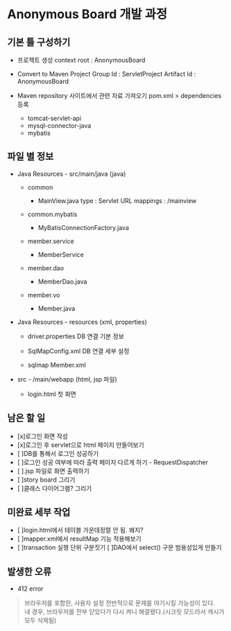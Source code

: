 # Anonymous Board 개발 과정

## 기본 틀 구성하기

* 프로젝트 생성
context root : AnonymousBoard

* Convert to Maven Project
Group Id : ServletProject
Artifact Id : AnonymousBoard

* Maven repository 사이트에서 관련 자료 가져오기
pom.xml	>	dependencies 등록
	- tomcat-servlet-api
	- mysql-connector-java
	- mybatis





## 파일 별 정보

* Java Resources - src/main/java (java)
	- common
		- MainView.java
			type : Servlet
			URL mappings : /mainview
			
	- common.mybatis
		- MyBatisConnectionFactory.java

	- member.service
		- MemberService
		
	- member.dao
		- MemberDao.java
		
	- member.vo
		- Member.java


* Java Resources - resources (xml, properties)
	- driver.properties
		DB 연결 기본 정보
		
	- SqlMapConfig.xml
		DB 연결 세부 설정
		
	- sqlmap
		Member.xml



* src - /main/webapp (html, jsp 파일)
	- login.html
		첫 화면





## 남은 할 일
- [x]로그인 화면 작성
- [x]로그인 후 servlet으로 html 페이지 만들어보기
- [ ]DB를 통해서 로그인 성공하기
- [ ]로그인 성공 여부에 따라 출력 페이지 다르게 하기 - RequestDispatcher
- [ ].jsp 파일로 화면 출력하기
- [ ]story board 그리기
- [ ]클래스 다이어그램? 그리기





## 미완료 세부 작업
- [ ]login.html에서 테이블 가운데정렬 안 됨. 왜지?
- [ ]mapper.xml에서 resultMap 기능 적용해보기
- [ ]transaction 실행 단위 구분짓기
[ ]DAO에서 select() 구문 범용성있게 만들기





## 발생한 오류
* 412 error
>브라우저를 포함한, 사용자 설정 전반적으로 문제를 야기시킬 가능성이 있다.   
내 경우, 브라우저를 전부 닫았다가 다시 켜니 해결됐다.(시크릿 모드라서 캐시가 모두 삭제됨)

